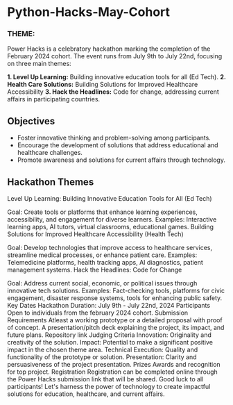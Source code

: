 # Python-Hacks-May-Cohort
### THEME:

Power Hacks is a celebratory hackathon marking the completion of the February 2024 cohort. The event runs from July 9th to July 22nd, focusing on three main themes:

**1. Level Up Learning:** Building innovative education tools for all (Ed Tech).
**2. Health Care Solutions:** Building Solutions for Improved Healthcare Accessibility
**3. Hack the Headlines:** Code for change, addressing current affairs in participating countries.


## Objectives
- Foster innovative thinking and problem-solving among participants.
- Encourage the development of solutions that address educational and healthcare challenges.
- Promote awareness and solutions for current affairs through technology.

## Hackathon Themes
Level Up Learning: Building Innovative Education Tools for All (Ed Tech)

Goal: Create tools or platforms that enhance learning experiences, accessibility, and engagement for diverse learners.
Examples: Interactive learning apps, AI tutors, virtual classrooms, educational games.
Building Solutions for Improved Healthcare Accessibility (Health Tech)

Goal: Develop technologies that improve access to healthcare services, streamline medical processes, or enhance patient care.
Examples: Telemedicine platforms, health tracking apps, AI diagnostics, patient management systems.
Hack the Headlines: Code for Change

Goal: Address current social, economic, or political issues through innovative tech solutions.
Examples: Fact-checking tools, platforms for civic engagement, disaster response systems, tools for enhancing public safety.
Key Dates
Hackathon Duration: July 9th - July 22nd, 2024
Participants
Open to individuals from the february 2024 cohort.
Submission Requirements
Atleast a working prototype or a detailed proposal with proof of concept.
A presentation/pitch deck explaining the project, its impact, and future plans.
Repository link
Judging Criteria
Innovation: Originality and creativity of the solution.
Impact: Potential to make a significant positive impact in the chosen theme area.
Technical Execution: Quality and functionality of the prototype or solution.
Presentation: Clarity and persuasiveness of the project presentation.
Prizes
Awards and recognition for top project.
Registration
Registration can be completed online through the Power Hacks submission link that will be shared.
Good luck to all participants! Let's harness the power of technology to create impactful solutions for education, healthcare, and current affairs.
